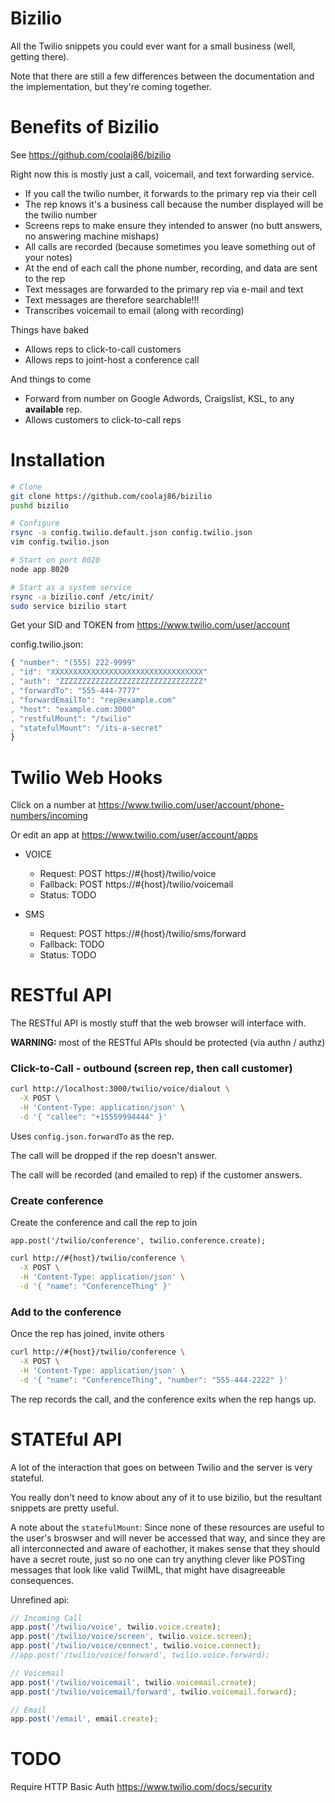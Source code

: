 Bizilio
===

All the Twilio snippets you could ever want for a small business (well, getting there).

Note that there are still a few differences between the documentation and the implementation,
but they're coming together.

Benefits of Bizilio
===

See <https://github.com/coolaj86/bizilio>

Right now this is mostly just a call, voicemail, and text forwarding service.

* If you call the twilio number, it forwards to the primary rep via their cell
* The rep knows it's a business call because the number displayed will be the twilio number
* Screens reps to make ensure they intended to answer (no butt answers, no answering machine mishaps)
* All calls are recorded (because sometimes you leave something out of your notes)
* At the end of each call the phone number, recording, and data are sent to the rep
* Text messages are forwarded to the primary rep via e-mail and text
* Text messages are therefore searchable!!!
* Transcribes voicemail to email (along with recording)

Things have baked

* Allows reps to click-to-call customers
* Allows reps to joint-host a conference call

And things to come

* Forward from number on Google Adwords, Craigslist, KSL, to any **available** rep.
* Allows customers to click-to-call reps

Installation
===

```bash
# Clone
git clone https://github.com/coolaj86/bizilio
pushd bizilio

# Configure
rsync -a config.twilio.default.json config.twilio.json
vim config.twilio.json

# Start on port 8020
node app 8020

# Start as a system service
rsync -a bizilio.conf /etc/init/
sudo service bizilio start
```

Get your SID and TOKEN from <https://www.twilio.com/user/account>

config.twilio.json:
```javascript
{ "number": "(555) 222-9999"
, "id": "XXXXXXXXXXXXXXXXXXXXXXXXXXXXXXXXXX"
, "auth": "ZZZZZZZZZZZZZZZZZZZZZZZZZZZZZZZZ"
, "forwardTo": "555-444-7777"
, "forwardEmailTo": "rep@example.com"
, "host": "example.com:3000"
, "restfulMount": "/twilio"
, "statefulMount": "/its-a-secret"
}
```

Twilio Web Hooks
===

Click on a number at <https://www.twilio.com/user/account/phone-numbers/incoming>

Or edit an app at <https://www.twilio.com/user/account/apps>

  * VOICE
    * Request: POST https://#{host}/twilio/voice
    * Fallback: POST https://#{host}/twilio/voicemail
    * Status: TODO
  
  * SMS
    * Request: POST https://#{host}/twilio/sms/forward
    * Fallback: TODO
    * Status: TODO

RESTful API
===

The RESTful API is mostly stuff that the web browser will interface with.

**WARNING:** most of the RESTful APIs should be protected (via authn / authz)

### Click-to-Call - outbound (screen rep, then call customer)

```bash
curl http://localhost:3000/twilio/voice/dialout \
  -X POST \
  -H 'Content-Type: application/json' \
  -d '{ "callee": "+15559994444" }'
```

Uses `config.json.forwardTo` as the rep.

The call will be dropped if the rep doesn't answer.

The call will be recorded (and emailed to rep) if the customer answers.

### Create conference

Create the conference and call the rep to join

`app.post('/twilio/conference', twilio.conference.create);`

```bash
curl http://#{host}/twilio/conference \
  -X POST \
  -H 'Content-Type: application/json' \
  -d '{ "name": "ConferenceThing" }'
```
### Add to the conference

Once the rep has joined, invite others

```bash
curl http://#{host}/twilio/conference \
  -X POST \
  -H 'Content-Type: application/json' \
  -d '{ "name": "ConferenceThing", "number": "555-444-2222" }'
```

The rep records the call, and the conference exits when the rep hangs up.

# STATEful API

A lot of the interaction that goes on between Twilio and the server is very stateful.

You really don't need to know about any of it to use bizilio,
but the resultant snippets are pretty useful.

A note about the `statefulMount`:
Since none of these resources are useful to the user's broswser and
will never be accessed that way,
and since they are all interconnected and aware of eachother,
it makes sense that they should have a secret route,
just so no one can try anything clever like POSTing messages that
look like valid TwilML, that might have disagreeable consequences.

Unrefined api:

```javascript
// Incoming Call
app.post('/twilio/voice', twilio.voice.create);
app.post('/twilio/voice/screen', twilio.voice.screen);
app.post('/twilio/voice/connect', twilio.voice.connect);
//app.post('/twilio/voice/forward', twilio.voice.forward);

// Voicemail
app.post('/twilio/voicemail', twilio.voicemail.create);
app.post('/twilio/voicemail/forward', twilio.voicemail.forward);

// Email
app.post('/email', email.create);
```

# TODO

Require HTTP Basic Auth <https://www.twilio.com/docs/security>
